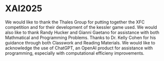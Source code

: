 # XAI2025 

We would like to thank the Thales Group for putting together the XFC competition and for their development of the kessler game used.
We would also like to thank Randy Hucker and Gianni Gaetano for assistance with both Mathmatical and Programming Problems.
Thanks to Dr. Kelly Cohen for his guidance through both Classwork and Reading Materials.
We would like to acknowledge the use of ChatGPT, an OpenAI product for assistance with programming, especially with computational efficieny improvements.

